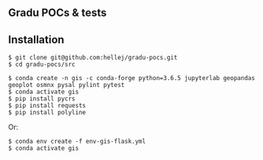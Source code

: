## Gradu POCs & tests

## Installation
```
$ git clone git@github.com:hellej/gradu-pocs.git
$ cd gradu-pocs/src
```
```
$ conda create -n gis -c conda-forge python=3.6.5 jupyterlab geopandas geoplot osmnx pysal pylint pytest
$ conda activate gis
$ pip install pycrs
$ pip install requests
$ pip install polyline
```
Or:
```
$ conda env create -f env-gis-flask.yml
$ conda activate gis
```
